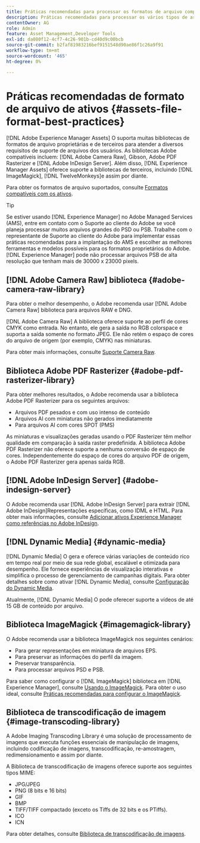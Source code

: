 ```yaml
---
title: Práticas recomendadas para processar os formatos de arquivo compatíveis
description: Práticas recomendadas para processar os vários tipos de arquivos compatíveis usando [!DNL Experience Manager Assets].
contentOwner: AG
role: Admin
feature: Asset Management,Developer Tools
exl-id: da080f12-4cf7-4c26-901b-cd40d9c00bcb
source-git-commit: b2faf81983216bef9151548d90ae86f1c26a9f91
workflow-type: tm+mt
source-wordcount: '465'
ht-degree: 0%

---
```


# Práticas recomendadas de formato de arquivo de ativos {#assets-file-format-best-practices}

[!DNL Adobe Experience Manager Assets] O suporta muitas bibliotecas de formatos de arquivo proprietárias e de terceiros para atender a diversos requisitos de suporte de arquivos dos usuários. As bibliotecas Adobe compatíveis incluem: [!DNL Adobe Camera Raw], Gibson, Adobe PDF Rasterizer e [!DNL Adobe InDesign Server]. Além disso, [!DNL Experience Manager Assets] oferece suporte a bibliotecas de terceiros, incluindo [!DNL ImageMagick], [!DNL TwelveMonkeys]e assim por diante.

Para obter os formatos de arquivo suportados, consulte [Formatos compatíveis com os ativos](/help/assets/assets-formats.md).

>[!TIP]
>
>Se estiver usando [!DNL Experience Manager] no Adobe Managed Services (AMS), entre em contato com o Suporte ao cliente do Adobe se você planeja processar muitos arquivos grandes do PSD ou PSB. Trabalhe com o representante de Suporte ao cliente do Adobe para implementar essas práticas recomendadas para a implantação do AMS e escolher as melhores ferramentas e modelos possíveis para os formatos proprietários do Adobe. [!DNL Experience Manager] pode não processar arquivos PSB de alta resolução que tenham mais de 30000 x 23000 pixels.

## [!DNL Adobe Camera Raw] biblioteca {#adobe-camera-raw-library}

Para obter o melhor desempenho, o Adobe recomenda usar [!DNL Adobe Camera Raw] biblioteca para arquivos RAW e DNG.

[!DNL Adobe Camera Raw] A biblioteca oferece suporte ao perfil de cores CMYK como entrada. No entanto, ele gera a saída no RGB colorspace e suporta a saída somente no formato JPEG. Ele não retém o espaço de cores do arquivo de origem (por exemplo, CMYK) nas miniaturas.

Para obter mais informações, consulte [Suporte Camera Raw](/help/assets/camera-raw.md).

## Biblioteca Adobe PDF Rasterizer {#adobe-pdf-rasterizer-library}

Para obter melhores resultados, o Adobe recomenda usar a biblioteca Adobe PDF Rasterizer para os seguintes arquivos:

* Arquivos PDF pesados e com uso intenso de conteúdo
* Arquivos AI com miniaturas não gerados imediatamente
* Para arquivos AI com cores SPOT (PMS)

As miniaturas e visualizações geradas usando o PDF Rasterizer têm melhor qualidade em comparação à saída raster predefinida. A biblioteca Adobe PDF Rasterizer não oferece suporte a nenhuma conversão de espaço de cores. Independentemente do espaço de cores do arquivo PDF de origem, o Adobe PDF Rasterizer gera apenas saída RGB.

## [!DNL Adobe InDesign Server] {#adobe-indesign-server}

O Adobe recomenda usar [!DNL Adobe InDesign Server] para extrair [!DNL Adobe InDesign]Representações específicas, como IDML e HTML. Para obter mais informações, consulte [Adicionar ativos Experience Manager como referências no Adobe InDesign](/help/assets/managing-linked-subassets.md#refai).

## [!DNL Dynamic Media] {#dynamic-media}

[!DNL Dynamic Media] O gera e oferece várias variações de conteúdo rico em tempo real por meio de sua rede global, escalável e otimizada para desempenho. Ele fornece experiências de visualização interativas e simplifica o processo de gerenciamento de campanhas digitais. Para obter detalhes sobre como ativar [!DNL Dynamic Media], consulte [Configuração do Dynamic Media](/help/assets/config-dynamic.md).

Atualmente, [!DNL Dynamic Media] O pode oferecer suporte a vídeos de até 15 GB de conteúdo por arquivo.

## Biblioteca ImageMagick {#imagemagick-library}

O Adobe recomenda usar a biblioteca ImageMagick nos seguintes cenários:

* Para gerar representações em miniatura de arquivos EPS.
* Para preservar as informações do perfil da imagem.
* Preservar transparência.
* Para processar arquivos PSD e PSB.

Para saber como configurar o [!DNL ImageMagick] biblioteca em [!DNL Experience Manager], consulte [Usando o ImageMagick](/help/assets/media-handlers.md#an-example-using-imagemagick). Para obter o uso ideal, consulte [Práticas recomendadas para configurar o ImageMagick](/help/assets/best-practices-for-imagemagick.md).

## Biblioteca de transcodificação de imagem {#image-transcoding-library}

A Adobe Imaging Transcoding Library é uma solução de processamento de imagens que executa funções essenciais de manipulação de imagens, incluindo codificação de imagens, transcodificação, re-amostragem, redimensionamento e assim por diante.

A Biblioteca de transcodificação de imagens oferece suporte aos seguintes tipos MIME:

* JPG/JPEG
* PNG (8 bits e 16 bits)
* GIF
* BMP
* TIFF/TIFF compactado (exceto os Tiffs de 32 bits e os PTiffs).
* ICO
* ICN

Para obter detalhes, consulte [Biblioteca de transcodificação de imagens](/help/assets/imaging-transcoding-library.md).
